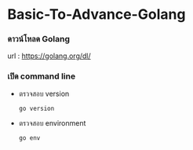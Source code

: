 # Basic-To-Advance-Golang

### ดาวน์โหลด Golang 

url : https://golang.org/dl/

### เปิด command line

- ตรวจสอบ version

      go version

- ตรวจสอบ environment

      go env
